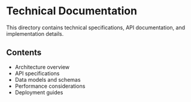 # Technical Documentation

This directory contains technical specifications, API documentation, and implementation details.

## Contents

- Architecture overview
- API specifications  
- Data models and schemas
- Performance considerations
- Deployment guides 